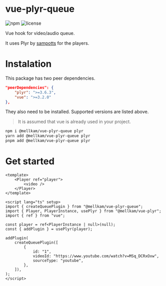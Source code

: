 # vue-plyr-queue
![npm](https://www.npmjs.com/package/@mellkam/vue-plyr-queue)
![license](https://badgen.net/npm/license/@mellkam/vue-plyr-queue)

Vue hook for video/audio queue.

It uses Plyr by [sampotts](https://github.com/sampotts) for the players.

# Instalation

This package has two peer dependencies.

```json
"peerDependencies": {
	"plyr": ">=3.6.3",
	"vue": ">=3.2.0"
},
```

They also need to be installed. Supported versions are listed above.

> It is assumed that vue is already used in your project.

```bash
npm i @mellkam/vue-plyr-queue plyr
yarn add @mellkam/vue-plyr-queue plyr
pnpm add @mellkam/vue-plyr-queue plyr
```

# Get started

```vue
<template>
	<Player ref="player">
		<video />
	</Player>
</template>

<script lang="ts" setup>
import { createQueuePlugin } from "@mellkam/vue-plyr-queue";
import { Player, PlayerInstance, usePlyr } from "@mellkam/vue-plyr";
import { ref } from "vue";

const player = ref<PlayerInstance | null>(null);
const { addPlugin } = usePlyr(player);

addPlugin(
	createQueuePlugin([
		{
			id: "1",
			videoId: "https://www.youtube.com/watch?v=MSq_DCRxOxw",
			sourceType: "youtube",
		},
	]),
);
</script>
```
